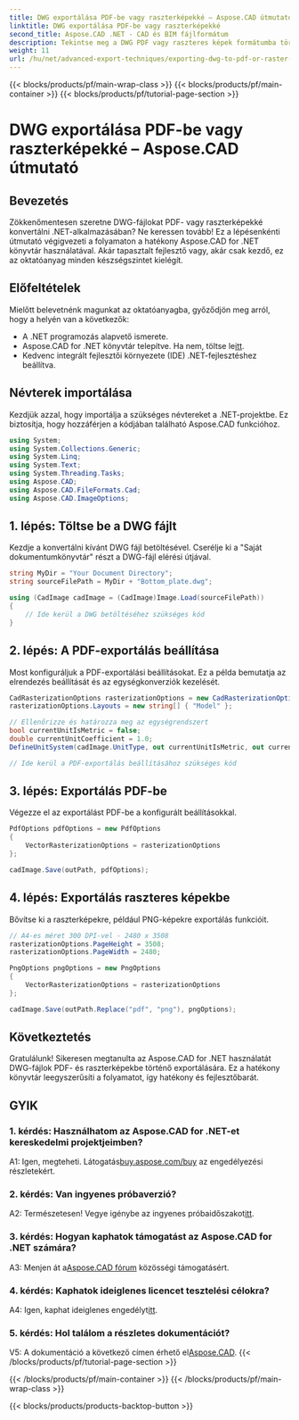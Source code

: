 ```yaml
---
title: DWG exportálása PDF-be vagy raszterképekké – Aspose.CAD útmutató
linktitle: DWG exportálása PDF-be vagy raszterképekké
second_title: Aspose.CAD .NET - CAD és BIM fájlformátum
description: Tekintse meg a DWG PDF vagy raszteres képek formátumba történő exportálásáról szóló átfogó útmutatót az Aspose.CAD for .NET használatával. Tanulja meg a lépéseket, az előfeltételeket, és ismerkedjen meg ezzel a hatékony könyvtárral.
weight: 11
url: /hu/net/advanced-export-techniques/exporting-dwg-to-pdf-or-raster-images/
---
```


{{< blocks/products/pf/main-wrap-class >}}
{{< blocks/products/pf/main-container >}}
{{< blocks/products/pf/tutorial-page-section >}}

# DWG exportálása PDF-be vagy raszterképekké – Aspose.CAD útmutató

## Bevezetés

Zökkenőmentesen szeretne DWG-fájlokat PDF- vagy raszterképekké konvertálni .NET-alkalmazásában? Ne keressen tovább! Ez a lépésenkénti útmutató végigvezeti a folyamaton a hatékony Aspose.CAD for .NET könyvtár használatával. Akár tapasztalt fejlesztő vagy, akár csak kezdő, ez az oktatóanyag minden készségszintet kielégít.

## Előfeltételek

Mielőtt belevetnénk magunkat az oktatóanyagba, győződjön meg arról, hogy a helyén van a következők:

- A .NET programozás alapvető ismerete.
-  Aspose.CAD for .NET könyvtár telepítve. Ha nem, töltse le[itt](https://releases.aspose.com/cad/net/).
- Kedvenc integrált fejlesztői környezete (IDE) .NET-fejlesztéshez beállítva.

## Névterek importálása

Kezdjük azzal, hogy importálja a szükséges névtereket a .NET-projektbe. Ez biztosítja, hogy hozzáférjen a kódjában található Aspose.CAD funkcióhoz.

```csharp
using System;
using System.Collections.Generic;
using System.Linq;
using System.Text;
using System.Threading.Tasks;
using Aspose.CAD;
using Aspose.CAD.FileFormats.Cad;
using Aspose.CAD.ImageOptions;
```

## 1. lépés: Töltse be a DWG fájlt

Kezdje a konvertálni kívánt DWG fájl betöltésével. Cserélje ki a "Saját dokumentumkönyvtár" részt a DWG-fájl elérési útjával.

```csharp
string MyDir = "Your Document Directory";
string sourceFilePath = MyDir + "Bottom_plate.dwg";

using (CadImage cadImage = (CadImage)Image.Load(sourceFilePath))
{
    // Ide kerül a DWG betöltéséhez szükséges kód
}
```

## 2. lépés: A PDF-exportálás beállítása

Most konfiguráljuk a PDF-exportálási beállításokat. Ez a példa bemutatja az elrendezés beállítását és az egységkonverziók kezelését.

```csharp
CadRasterizationOptions rasterizationOptions = new CadRasterizationOptions();
rasterizationOptions.Layouts = new string[] { "Model" };

// Ellenőrizze és határozza meg az egységrendszert
bool currentUnitIsMetric = false;
double currentUnitCoefficient = 1.0;
DefineUnitSystem(cadImage.UnitType, out currentUnitIsMetric, out currentUnitCoefficient);

// Ide kerül a PDF-exportálás beállításához szükséges kód
```

## 3. lépés: Exportálás PDF-be

Végezze el az exportálást PDF-be a konfigurált beállításokkal.

```csharp
PdfOptions pdfOptions = new PdfOptions
{
    VectorRasterizationOptions = rasterizationOptions
};

cadImage.Save(outPath, pdfOptions);
```

## 4. lépés: Exportálás raszteres képekbe

Bővítse ki a raszterképekre, például PNG-képekre exportálás funkcióit.

```csharp
// A4-es méret 300 DPI-vel - 2480 x 3508
rasterizationOptions.PageHeight = 3508;
rasterizationOptions.PageWidth = 2480;

PngOptions pngOptions = new PngOptions
{
    VectorRasterizationOptions = rasterizationOptions
};

cadImage.Save(outPath.Replace("pdf", "png"), pngOptions);
```

## Következtetés

Gratulálunk! Sikeresen megtanulta az Aspose.CAD for .NET használatát DWG-fájlok PDF- és raszterképekbe történő exportálására. Ez a hatékony könyvtár leegyszerűsíti a folyamatot, így hatékony és fejlesztőbarát.

## GYIK

### 1. kérdés: Használhatom az Aspose.CAD for .NET-et kereskedelmi projektjeimben?

 A1: Igen, megteheti. Látogatás[buy.aspose.com/buy](https://purchase.aspose.com/buy) az engedélyezési részletekért.

### 2. kérdés: Van ingyenes próbaverzió?

 A2: Természetesen! Vegye igénybe az ingyenes próbaidőszakot[itt](https://releases.aspose.com/).

### 3. kérdés: Hogyan kaphatok támogatást az Aspose.CAD for .NET számára?

 A3: Menjen át a[Aspose.CAD fórum](https://forum.aspose.com/c/cad/19) közösségi támogatásért.

### 4. kérdés: Kaphatok ideiglenes licencet tesztelési célokra?

 A4: Igen, kaphat ideiglenes engedélyt[itt](https://purchase.aspose.com/temporary-license/).

### 5. kérdés: Hol találom a részletes dokumentációt?

 V5: A dokumentáció a következő címen érhető el[Aspose.CAD](https://reference.aspose.com/cad/net/).
{{< /blocks/products/pf/tutorial-page-section >}}

{{< /blocks/products/pf/main-container >}}
{{< /blocks/products/pf/main-wrap-class >}}

{{< blocks/products/products-backtop-button >}}
